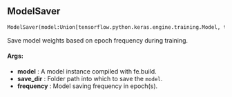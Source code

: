 ## ModelSaver
```python
ModelSaver(model:Union[tensorflow.python.keras.engine.training.Model, torch.nn.modules.module.Module], save_dir:str, frequency:int=1) -> None
```
Save model weights based on epoch frequency during training.

#### Args:

* **model** :  A model instance compiled with fe.build.
* **save_dir** :  Folder path into which to save the `model`.
* **frequency** :  Model saving frequency in epoch(s).    